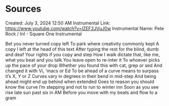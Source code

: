 # Sources

Created: July 3, 2024 12:50 AM
Instrumental Link: https://www.youtube.com/watch?v=lZEF2JVuJ0w
Instrumental Name: Pete Rock / InI - Square One Instrumental

Bet you never turned copy left
To park where creativity commonly kept
A copy I left at the head of this text
After typing the rest for the blind, dumb and deaf
Your rights if you copy and step
How I walk dictate that, like me, what you beat and you talk
You leave open to re-inter it
To whoever picks up the pace of your drop
Whether you found this with cat, grep or sed
And changed it with Vi, 'macs or Ed
To be ahead of a curve means to surpass it’s X, Y or Z
Curves vary in degrees in their bend in mid-step
And being ahead might end up behind when extended
Goes to reason you should know the curve I’m stepping and not to run to winter inn 
Soon as you see rise late sun past six in AM
Before you move with my beats and flow to a gram